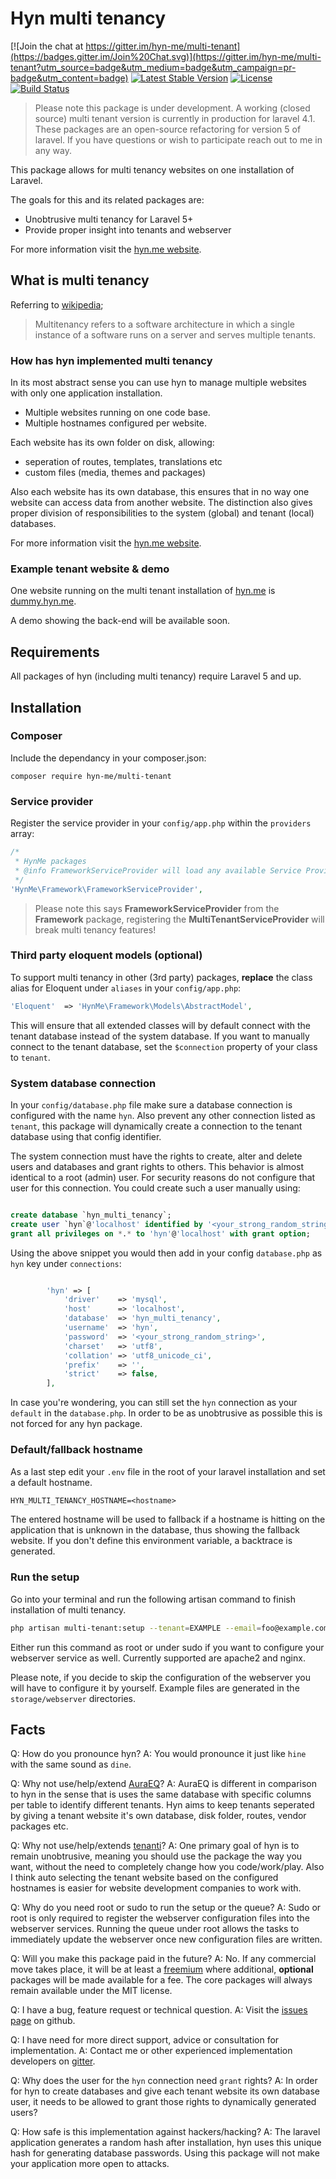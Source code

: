 # Hyn multi tenancy

[![Join the chat at https://gitter.im/hyn-me/multi-tenant](https://badges.gitter.im/Join%20Chat.svg)](https://gitter.im/hyn-me/multi-tenant?utm_source=badge&utm_medium=badge&utm_campaign=pr-badge&utm_content=badge)
[![Latest Stable Version](https://poser.pugx.org/hyn-me/multi-tenant/v/stable)](https://packagist.org/packages/hyn-me/multi-tenant)
[![License](https://poser.pugx.org/hyn-me/multi-tenant/license)](https://packagist.org/packages/hyn-me/multi-tenant)
[![Build Status](https://travis-ci.org/hyn-me/multi-tenant.svg?branch=master)](https://travis-ci.org/hyn-me/multi-tenant)


> Please note this package is under development. A working (closed source) multi tenant version is currently in production for laravel 4.1. These packages are an open-source refactoring for version 5 of laravel.
> If you have questions or wish to participate reach out to me in any way.

This package allows for multi tenancy websites on one installation of Laravel. 

The goals for this and its related packages are:

- Unobtrusive multi tenancy for Laravel 5+
- Provide proper insight into tenants and webserver

For more information visit the [hyn.me website](http://hyn.me).

## What is multi tenancy

Referring to [wikipedia](http://en.wikipedia.org/wiki/Multitenancy);

> Multitenancy refers to a software architecture in which a single instance of a software runs on a server and serves multiple tenants.

### How has hyn implemented multi tenancy

In its most abstract sense you can use hyn to manage multiple websites with only one application installation.
- Multiple websites running on one code base.
- Multiple hostnames configured per website.

Each website has its own folder on disk, allowing:
- seperation of routes, templates, translations etc
- custom files (media, themes and packages)

Also each website has its own database, this ensures that in no way one website can access data from another website.
The distinction also gives proper division of responsibilities to the system (global) and tenant (local) databases.

For more information visit the [hyn.me website](http://hyn.me).

### Example tenant website & demo

One website running on the multi tenant installation of [hyn.me](http://hyn.me) is [dummy.hyn.me](http://dummy.hyn.me).

A demo showing the back-end will be available soon.

## Requirements

All packages of hyn (including multi tenancy) require Laravel 5 and up.

## Installation

### Composer

Include the dependancy in your composer.json:

```
composer require hyn-me/multi-tenant
```

### Service provider

Register the service provider in your `config/app.php` within the `providers` array:

```php
/*
 * HynMe packages
 * @info FrameworkServiceProvider will load any available Service Provider from other hyn-me packages
 */
'HynMe\Framework\FrameworkServiceProvider',
```
> Please note this says __FrameworkServiceProvider__ from the __Framework__ package, registering the __MultiTenantServiceProvider__ will break multi tenancy features!

### Third party eloquent models (optional)

To support multi tenancy in other (3rd party) packages, __replace__ the class alias for Eloquent under `aliases` in your `config/app.php`:

```php
'Eloquent'  => 'HynMe\Framework\Models\AbstractModel',
```

This will ensure that all extended classes will by default connect with the tenant database instead of the system database.
If you want to manually connect to the tenant database, set the `$connection` property of your class to `tenant`.

### System database connection

In your `config/database.php` file make sure a database connection is configured with the name `hyn`. Also prevent any other connection
listed as `tenant`, this package will dynamically create a connection to the tenant database using that config identifier.

The system connection must have the rights to create, alter and delete users and databases and grant rights to others. This behavior is almost identical to a root (admin) user.
For security reasons do not configure that user for this connection. You could create such a user manually using:

```sql

create database `hyn_multi_tenancy`;
create user `hyn`@'localhost' identified by '<your_strong_random_string>';
grant all privileges on *.* to 'hyn'@'localhost' with grant option;
```

Using the above snippet you would then add in your config `database.php` as `hyn` key under `connections`:

```php

        'hyn' => [
            'driver'    => 'mysql',
            'host'      => 'localhost',
            'database'  => 'hyn_multi_tenancy',
            'username'  => 'hyn',
            'password'  => '<your_strong_random_string>',
            'charset'   => 'utf8',
            'collation' => 'utf8_unicode_ci',
            'prefix'    => '',
            'strict'    => false,
        ],
```

In case you're wondering, you can still set the `hyn` connection as your `default` in the `database.php`. In order to be as unobtrusive as possible this is not forced for any hyn package.

### Default/fallback hostname

As a last step edit your `.env` file in the root of your laravel installation and set a default hostname. 

```txt
HYN_MULTI_TENANCY_HOSTNAME=<hostname>
```

The entered hostname will be used to fallback if a hostname is hitting on the application that is unknown in the database,
thus showing the fallback website. If you don't define this environment variable, a backtrace is generated.

### Run the setup

Go into your terminal and run the following artisan command to finish installation of multi tenancy.

```bash
php artisan multi-tenant:setup --tenant=EXAMPLE --email=foo@example.com --hostname=example.com --webserver=(nginx|apache|no)
```

Either run this command as root or under sudo if you want to configure your webserver service as well. Currently supported are apache2 and nginx.

Please note, if you decide to skip the configuration of the webserver you will have to configure it by yourself. Example files are generated in the `storage/webserver` directories.

## Facts

Q: How do you pronounce hyn?
A: You would pronounce it just like `hine` with the same sound as `dine`.
 
Q: Why not use/help/extend [AuraEQ](https://github.com/AuraEQ/laravel-multi-tenant)?
A: AuraEQ is different in comparison to hyn in the sense that is uses the same database with specific columns per table to identify different tenants. Hyn aims to keep tenants seperated by giving a tenant website it's own database, disk folder, routes, vendor packages etc.

Q: Why not use/help/extends [tenanti](https://github.com/orchestral/tenanti)?
A: One primary goal of hyn is to remain unobtrusive, meaning you should use the package the way you want, without the need to completely change how you code/work/play. Also I think auto selecting the tenant website based on the configured hostnames is easier for website development companies to work with.

Q: Why do you need root or sudo to run the setup or the queue?
A: Sudo or root is only required to register the webserver configuration files into the webserver services. Running the queue under root allows the tasks to immediately update the webserver once new configuration files are written.

Q: Will you make this package paid in the future?
A: No. If any commercial move takes place, it will be at least a [freemium](https://en.wikipedia.org/wiki/Freemium) where additional, __optional__ packages will be made available for a fee. The core packages will always remain available under the MIT license.

Q: I have a bug, feature request or technical question.
A: Visit the [issues page](http://github.com/hyn-me/multi-tenant/issues) on github.

Q: I have need for more direct support, advice or consultation for implementation.
A: Contact me or other experienced implementation developers on [gitter](https://gitter.im/hyn-me/multi-tenant).

Q: Why does the user for the `hyn` connection need `grant` rights?
A: In order for hyn to create databases and give each tenant website its own database user, it needs to be allowed to grant those rights to dynamically generated users?

Q: How safe is this implementation against hackers/hacking?
A: The laravel application generates a random hash after installation, hyn uses this unique hash for generating database passwords. Using this package will not make your application more open to attacks.